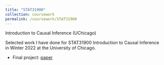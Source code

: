 ```yaml
---
title: "STAT31900"
collection: coursework
permalink: /coursework/STAT31900
---
```


Introduction to Causal Inference (UChicago)

Selected work I have done for STAT31900 Introduction to Causal Inference in Winter 2022 at the University of Chicago.

- Final project: [paper](https://ericsclee.github.io/files/STAT31900_proj.pdf)
